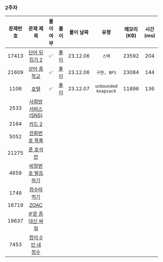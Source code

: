 ### 2주차

| 문제번호 |                         문제 제목                     | 풀이 여부 |              풀이               |  풀이 날짜   |          유형          | 메모리(KB) | 시간(ms) |
|:----:|:-----------------------------------------------------:|:-:|:-----------------------------:|:--------:|:--------------------:|:-------:|:------:|
|17413| [단어 뒤집기 2](https://www.acmicpc.net/problem/17413) | ✅ | [풀이](./BOJ_17143_단어뒤집기2.java) | 23.12.06 |         `스택`         |  23592  |  204   |
|21609| [상어 중학교](https://www.acmicpc.net/problem/21609) | ✅ | [풀이](./BOJ_21609_상어중학교.java)  | 23.12.06 |      `구현, BFS`       |  23084  |  144   |
|1106| [호텔](https://www.acmicpc.net/problem/1106) |  ✅  |   [풀이](./BOJ_1106_호텔.java)    | 23.12.07 | `unbounded knapsack` |  11896  |  136   |
|2533| [사회망 서비스(SNS)](https://www.acmicpc.net/problem/2533) |    |                               |          |                      |         |        |
|2164| [카드 2](https://www.acmicpc.net/problem/2164) |  |                               |          |                      |         |        |
|5052| [전화번호 목록](https://www.acmicpc.net/problem/5052) |   |                               |          |                      |         |        |
|21275| [폰 호석만](https://www.acmicpc.net/problem/21275) |  |                               |          |                      |         |        |
|4659| [비밀번호 발음하기](https://www.acmicpc.net/problem/4659) |    |                               |          |                      |         |        |
|1749| [점수따먹기](https://www.acmicpc.net/problem/1749) |    |                               |          |                      |         |        |
|16719| [ZOAC](https://www.acmicpc.net/problem/16719) |    |                               |          |                      |         |        |
|19637| [IF문 좀 대신 써줘](https://www.acmicpc.net/problem/19637) |    |                               |          |                      |         |        |
|7453| [합이 0인 네 정수](https://www.acmicpc.net/problem/7453) |    |                               |          |                      |         |        |